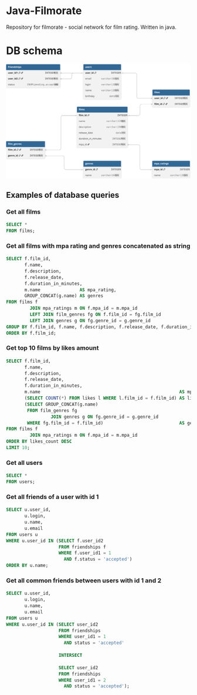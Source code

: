 # Java-Filmorate

Repository for filmorate - social network for film rating. Written in java.

# DB schema

![db schema](assets/readme/db_schema.svg)

## Examples of database queries

### Get all films

```sql
SELECT *
FROM films;
```

### Get all films with mpa rating and genres concatenated as string

```sql
SELECT f.film_id,
       f.name,
       f.description,
       f.release_date,
       f.duration_in_minutes,
       m.name               AS mpa_rating,
       GROUP_CONCAT(g.name) AS genres
FROM films f
         JOIN mpa_ratings m ON f.mpa_id = m.mpa_id
         LEFT JOIN film_genres fg ON f.film_id = fg.film_id
         LEFT JOIN genres g ON fg.genre_id = g.genre_id
GROUP BY f.film_id, f.name, f.description, f.release_date, f.duration_in_minutes, m.name
ORDER BY f.film_id;
```

### Get top 10 films by likes amount

```sql
SELECT f.film_id,
       f.name,
       f.description,
       f.release_date,
       f.duration_in_minutes,
       m.name                                                     AS mpa_rating,
       (SELECT COUNT(*) FROM likes l WHERE l.film_id = f.film_id) AS likes_count,
       (SELECT GROUP_CONCAT(g.name)
        FROM film_genres fg
                 JOIN genres g ON fg.genre_id = g.genre_id
        WHERE fg.film_id = f.film_id)                             AS genres
FROM films f
         JOIN mpa_ratings m ON f.mpa_id = m.mpa_id
ORDER BY likes_count DESC
LIMIT 10;
```

### Get all users

```sql
SELECT *
FROM users;
```

### Get all friends of a user with id 1

```sql
SELECT u.user_id,
       u.login,
       u.name,
       u.email
FROM users u
WHERE u.user_id IN (SELECT f.user_id2
                    FROM friendships f
                    WHERE f.user_id1 = 1
                      AND f.status = 'accepted')
ORDER BY u.name;
```

### Get all common friends between users with id 1 and 2

```sql
SELECT u.user_id,
       u.login,
       u.name,
       u.email
FROM users u
WHERE u.user_id IN (SELECT user_id2
                    FROM friendships
                    WHERE user_id1 = 1
                      AND status = 'accepted'

                    INTERSECT

                    SELECT user_id2
                    FROM friendships
                    WHERE user_id1 = 2
                      AND status = 'accepted');
```
